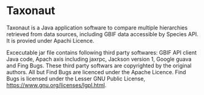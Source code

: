 # Taxonaut

Taxonaut is a Java application software to compare multiple hierarchies retrieved from data sources,
including GBIF data accessible by Species API.  It is provied under Apachi Licence.

Excecutable jar file contains following third party softwares:  GBIF API client Java code, Apach axis including jaxrpc, Jackson version 1, Google guava and Fing Bugs.  These third party softwars are copyrighted by the original authors. All but Find Bugs are licenced under the Apache Licence.  Find Bugs is licensed under  the Lesser GNU Public License, https://www.gnu.org/licenses/lgpl.html.
